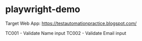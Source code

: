 # playwright-demo

Target Web App: https://testautomationpractice.blogspot.com/

TC001 - Validate Name input
TC002 - Validate Email input
